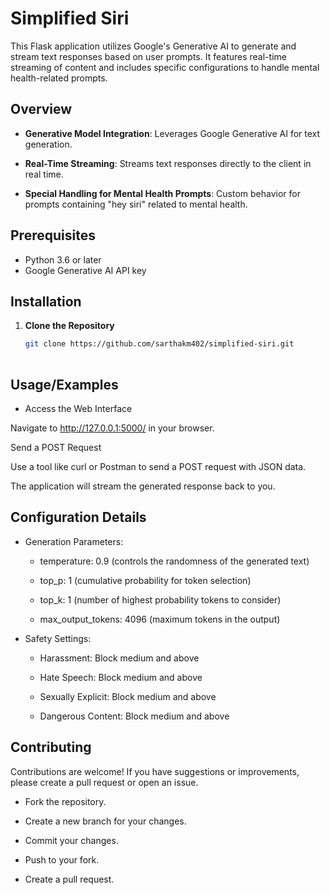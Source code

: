 
# Simplified Siri

This Flask application utilizes Google's Generative AI to generate and stream text responses based on user prompts. It features real-time streaming of content and includes specific configurations to handle mental health-related prompts.


## Overview

- **Generative Model Integration**: Leverages Google Generative AI for text generation.

- **Real-Time Streaming**: Streams text responses directly to the client in real time.


- **Special Handling for Mental Health Prompts**: Custom behavior for prompts containing "hey siri" related to mental health.

## Prerequisites

- Python 3.6 or later
- Google Generative AI API key

## Installation

1. **Clone the Repository**

   ```bash
   git clone https://github.com/sarthakm402/simplified-siri.git
  
## Usage/Examples

- Access the Web Interface

Navigate to http://127.0.0.1:5000/ in your browser.

Send a POST Request

Use a tool like curl or Postman to send a POST request with JSON data. 

The application will stream the generated response back to you.



##  Configuration Details

- Generation Parameters:

    - temperature: 0.9 (controls the randomness of the    generated        text)
    - top_p: 1 (cumulative probability for token selection)

    - top_k: 1 (number of highest probability tokens to consider)
 
    - max_output_tokens: 4096 (maximum tokens in the output)

- Safety Settings:

    - Harassment: Block medium and above

    -  Hate Speech: Block medium and above

    - Sexually Explicit: Block medium and above
    
    - Dangerous Content: Block medium and above
## Contributing

Contributions are welcome! If you have suggestions or improvements, please create a pull request or open an issue.

- Fork the repository.

- Create a new branch for your changes.

- Commit your changes.

- Push to your fork.
 
- Create a pull request.



